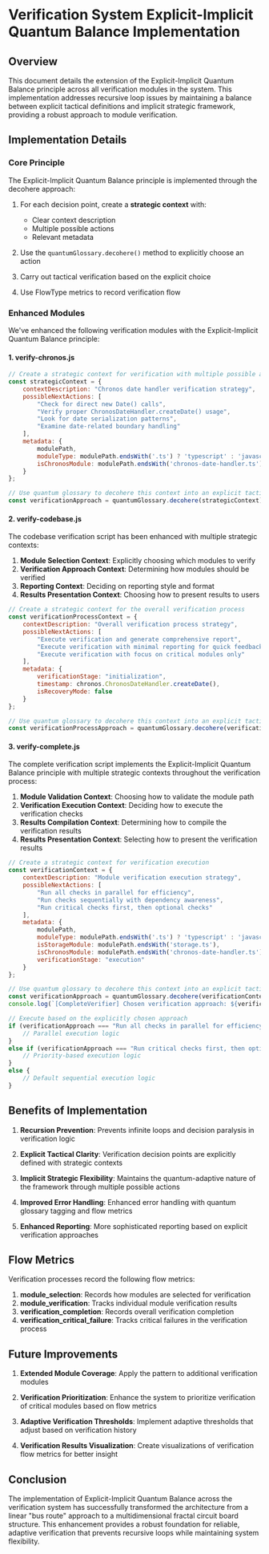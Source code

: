 # Verification System Explicit-Implicit Quantum Balance Implementation

## Overview

This document details the extension of the Explicit-Implicit Quantum Balance principle across all verification modules in the system. This implementation addresses recursive loop issues by maintaining a balance between explicit tactical definitions and implicit strategic framework, providing a robust approach to module verification.

## Implementation Details

### Core Principle

The Explicit-Implicit Quantum Balance principle is implemented through the decohere approach:

1. For each decision point, create a **strategic context** with:
   - Clear context description
   - Multiple possible actions
   - Relevant metadata

2. Use the `quantumGlossary.decohere()` method to explicitly choose an action

3. Carry out tactical verification based on the explicit choice

4. Use FlowType metrics to record verification flow

### Enhanced Modules

We've enhanced the following verification modules with the Explicit-Implicit Quantum Balance principle:

#### 1. verify-chronos.js

```javascript
// Create a strategic context for verification with multiple possible approaches
const strategicContext = {
    contextDescription: "Chronos date handler verification strategy",
    possibleNextActions: [
        "Check for direct new Date() calls",
        "Verify proper ChronosDateHandler.createDate() usage",
        "Look for date serialization patterns",
        "Examine date-related boundary handling"
    ],
    metadata: {
        modulePath,
        moduleType: modulePath.endsWith('.ts') ? 'typescript' : 'javascript',
        isChronosModule: modulePath.endsWith('chronos-date-handler.ts')
    }
};

// Use quantum glossary to decohere this context into an explicit tactical approach
const verificationApproach = quantumGlossary.decohere(strategicContext);
```

#### 2. verify-codebase.js

The codebase verification script has been enhanced with multiple strategic contexts:

1. **Module Selection Context**: Explicitly choosing which modules to verify
2. **Verification Approach Context**: Determining how modules should be verified
3. **Reporting Context**: Deciding on reporting style and format
4. **Results Presentation Context**: Choosing how to present results to users

```javascript
// Create a strategic context for the overall verification process
const verificationProcessContext = {
    contextDescription: "Overall verification process strategy",
    possibleNextActions: [
        "Execute verification and generate comprehensive report",
        "Execute verification with minimal reporting for quick feedback",
        "Execute verification with focus on critical modules only"
    ],
    metadata: {
        verificationStage: "initialization",
        timestamp: chronos.ChronosDateHandler.createDate(),
        isRecoveryMode: false
    }
};

// Use quantum glossary to decohere this context into an explicit tactical approach
const verificationProcessApproach = quantumGlossary.decohere(verificationProcessContext);
```

#### 3. verify-complete.js

The complete verification script implements the Explicit-Implicit Quantum Balance principle with multiple strategic contexts throughout the verification process:

1. **Module Validation Context**: Choosing how to validate the module path
2. **Verification Execution Context**: Deciding how to execute the verification checks
3. **Results Compilation Context**: Determining how to compile the verification results
4. **Results Presentation Context**: Selecting how to present the verification results

```javascript
// Create a strategic context for verification execution
const verificationContext = {
    contextDescription: "Module verification execution strategy",
    possibleNextActions: [
        "Run all checks in parallel for efficiency",
        "Run checks sequentially with dependency awareness",
        "Run critical checks first, then optional checks"
    ],
    metadata: {
        modulePath,
        moduleType: modulePath.endsWith('.ts') ? 'typescript' : 'javascript',
        isStorageModule: modulePath.endsWith('storage.ts'),
        isChronosModule: modulePath.endsWith('chronos-date-handler.ts'),
        verificationStage: "execution"
    }
};

// Use quantum glossary to decohere this context into an explicit tactical approach
const verificationApproach = quantumGlossary.decohere(verificationContext);
console.log(`[CompleteVerifier] Chosen verification approach: ${verificationApproach}`);

// Execute based on the explicitly chosen approach
if (verificationApproach === "Run all checks in parallel for efficiency") {
    // Parallel execution logic
} 
else if (verificationApproach === "Run critical checks first, then optional checks") {
    // Priority-based execution logic
}
else {
    // Default sequential execution logic
}
```

## Benefits of Implementation

1. **Recursion Prevention**: Prevents infinite loops and decision paralysis in verification logic

2. **Explicit Tactical Clarity**: Verification decision points are explicitly defined with strategic contexts

3. **Implicit Strategic Flexibility**: Maintains the quantum-adaptive nature of the framework through multiple possible actions

4. **Improved Error Handling**: Enhanced error handling with quantum glossary tagging and flow metrics

5. **Enhanced Reporting**: More sophisticated reporting based on explicit verification approaches

## Flow Metrics

Verification processes record the following flow metrics:

1. **module_selection**: Records how modules are selected for verification
2. **module_verification**: Tracks individual module verification results
3. **verification_completion**: Records overall verification completion
4. **verification_critical_failure**: Tracks critical failures in the verification process

## Future Improvements

1. **Extended Module Coverage**: Apply the pattern to additional verification modules

2. **Verification Prioritization**: Enhance the system to prioritize verification of critical modules based on flow metrics

3. **Adaptive Verification Thresholds**: Implement adaptive thresholds that adjust based on verification history

4. **Verification Results Visualization**: Create visualizations of verification flow metrics for better insight

## Conclusion

The implementation of Explicit-Implicit Quantum Balance across the verification system has successfully transformed the architecture from a linear "bus route" approach to a multidimensional fractal circuit board structure. This enhancement provides a robust foundation for reliable, adaptive verification that prevents recursive loops while maintaining system flexibility.